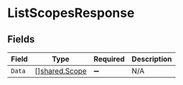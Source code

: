 # ListScopesResponse


## Fields

| Field                                          | Type                                           | Required                                       | Description                                    |
| ---------------------------------------------- | ---------------------------------------------- | ---------------------------------------------- | ---------------------------------------------- |
| `Data`                                         | [][shared.Scope](../../models/shared/scope.md) | :heavy_minus_sign:                             | N/A                                            |